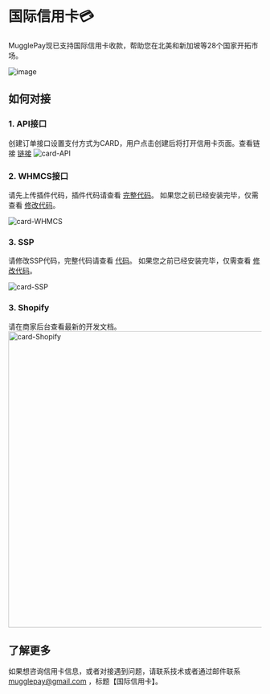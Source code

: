 # 国际信用卡💳

MugglePay现已支持国际信用卡收款，帮助您在北美和新加坡等28个国家开拓市场。

![image](https://user-images.githubusercontent.com/50819254/97876725-309eb600-1d57-11eb-8225-d48fa5a94ac0.png)

## 如何对接

### 1. API接口
创建订单接口设置支付方式为CARD，用户点击创建后将打开信用卡页面。查看链接 <a href="https://github.com/MugglePay/MugglePay/blob/master/API/order/CreateOrder.md">链接</a>
![card-API](https://user-images.githubusercontent.com/50819254/97877123-b589cf80-1d57-11eb-8b29-6319e135d222.png)

### 2. WHMCS接口
请先上传插件代码，插件代码请查看 <a href="https://github.com/MugglePay/MugglePayForWHMCS/tree/prod">完整代码</a>。
如果您之前已经安装完毕，仅需查看 <a href="https://github.com/MugglePay/MugglePayForWHMCS/commit/c86eb2e0f19523d0e0098e23f9c36c80fc03bb37">修改代码</a>。

![card-WHMCS](https://user-images.githubusercontent.com/50819254/97877763-a1929d80-1d58-11eb-9eb5-ab6ff0283c2a.png)

### 3. SSP
请修改SSP代码，完整代码请查看 <a href="https://github.com/MugglePay/bitpayx/tree/prod">代码</a>。
如果您之前已经安装完毕，仅需查看 <a href="https://github.com/MugglePay/bitpayx/commit/08318dd062651aa7278c2f0eacf8f2a9cb7acccd">修改代码</a>。

![card-SSP](https://user-images.githubusercontent.com/50819254/97879295-c6881000-1d5a-11eb-81ae-7042c971efa0.png)

### 3. Shopify
请在商家后台查看最新的开发文档。
<img width="588" alt="card-Shopify" src="https://user-images.githubusercontent.com/50819254/98114810-c4e85480-1ee0-11eb-8081-126220e62585.png">


## 了解更多
如果想咨询信用卡信息，或者对接遇到问题，请联系技术或者通过邮件联系 mugglepay@gmail.com ，标题【国际信用卡】。
